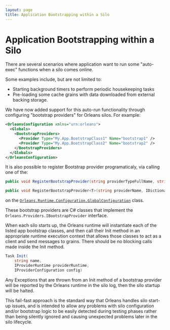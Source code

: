 ```yaml
---
layout: page
title: Application Bootstrapping within a Silo
---
```


# Application Bootstrapping within a Silo

There are several scenarios where application want to run some "auto-exec" functions when a silo comes online.

Some examples include, but are not limited to:
* Starting background timers to perform periodic housekeeping tasks
* Pre-loading some cache grains with data downloaded from external backing storage.

We have now added support for this auto-run functionality through configuring "bootstrap providers" for Orleans silos. For example:

``` xml
<OrleansConfiguration xmlns="urn:orleans">
  <Globals>
    <BootstrapProviders>
      <Provider Type="My.App.BootstrapClass1" Name="bootstrap1" />
      <Provider Type="My.App.BootstrapClass2" Name="bootstrap2" />
    </BootstrapProviders>
  </Globals>
</OrleansConfiguration>
```

It is also possible to register Bootstrap provider programaticaly, via calling one of the:

``` csharp
public void RegisterBootstrapProvider(string providerTypeFullName, string providerName, IDictionary<string, string> properties = null)

public void RegisterBootstrapProvider<T>(string providerName, IDictionary<string, string> properties = null) where T : IBootstrapProvider
```
on the [`Orleans.Runtime.Configuration.GlobalConfiguration`](https://github.com/dotnet/orleans/blob/master/src/Orleans/Configuration/GlobalConfiguration.cs) class.

These bootstrap providers are C# classes that implement the `Orleans.Providers.IBootstrapProvider` interface.

When each silo starts up, the Orleans runtime will instantiate each of the listed app bootstrap classes, and then call their Init method in an appropriate runtime execution context that allows those classes to act as a client and send messages to grains. There should be no blocking calls made inside the Init method.

``` csharp
Task Init(
    string name,
    IProviderRuntime providerRuntime,
    IProviderConfiguration config)
```

Any Exceptions that are thrown from an Init method of a bootstrap provider will be reported by the Orleans runtime in the silo log, then the silo startup will be halted.

This fail-fast approach is the standard way that Orleans handles silo start-up issues, and is intended to allow any problems with silo configuration and/or bootstrap logic to be easily detected during testing phases rather than being silently ignored and causing unexpected problems later in the silo lifecycle.
